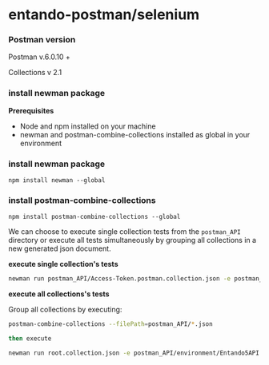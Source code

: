 # entando-postman/selenium

### Postman version

Postman v.6.0.10 +

Collections v 2.1


### install newman package

__Prerequisites__

* Node and npm installed on your machine
* newman and postman-combine-collections installed as global in your environment

### install newman package

`npm install newman --global`

### install postman-combine-collections

`npm install postman-combine-collections --global`

We can choose to execute single collection tests from the `postman_API` directory
or execute all tests simultaneously by grouping all collections in a new
generated json document.

__execute single collection's tests__

```bash
newman run postman_API/Access-Token.postman.collection.json -e postman_API/environment/Entando5.postman_environment.json
```

__execute all collections's tests__

Group all collections by executing: 

```bash
postman-combine-collections --filePath=postman_API/*.json

then execute 

newman run root.collection.json -e postman_API/environment/Entando5API.postman_environment.json
```


